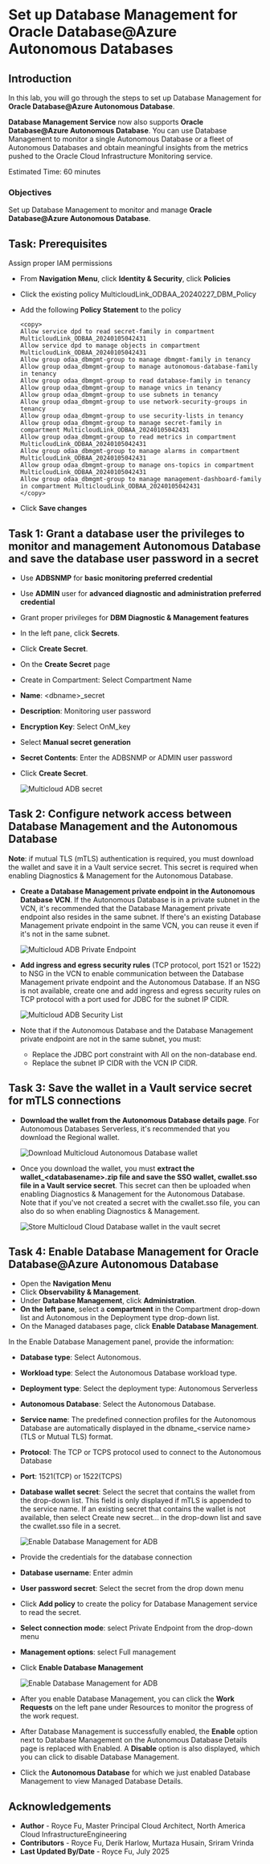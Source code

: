 #  Set up Database Management for Oracle Database@Azure Autonomous Databases

## Introduction

In this lab, you will go through the steps to set up Database Management for **Oracle Database@Azure Autonomous Database**.

**Database Management Service** now also supports **Oracle Database@Azure Autonomous Database**. You can use Database Management to monitor a single Autonomous Database or a fleet of Autonomous Databases and obtain meaningful insights from the metrics pushed to the Oracle Cloud Infrastructure Monitoring service.

Estimated Time: 60 minutes

### Objectives

Set up Database Management to monitor and manage **Oracle Database@Azure Autonomous Database**.

## Task: Prerequisites

Assign proper IAM permissions

- From **Navigation Menu**, click **Identity & Security**, click **Policies**
- Click the existing policy MulticloudLink_ODBAA_20240227_DBM_Policy
- Add the following **Policy Statement** to the policy

    ```
    <copy>
    Allow service dpd to read secret-family in compartment MulticloudLink_ODBAA_20240105042431
    Allow service dpd to manage objects in compartment MulticloudLink_ODBAA_20240105042431
    Allow group odaa_dbmgmt-group to manage dbmgmt-family in tenancy 
    Allow group odaa_dbmgmt-group to manage autonomous-database-family in tenancy
    Allow group odaa_dbmgmt-group to read database-family in tenancy 
    Allow group odaa_dbmgmt-group to manage vnics in tenancy 
    Allow group odaa_dbmgmt-group to use subnets in tenancy 
    Allow group odaa_dbmgmt-group to use network-security-groups in tenancy 
    Allow group odaa_dbmgmt-group to use security-lists in tenancy 
    Allow group odaa_dbmgmt-group to manage secret-family in compartment MulticloudLink_ODBAA_20240105042431 
    Allow group odaa_dbmgmt-group to read metrics in compartment MulticloudLink_ODBAA_20240105042431 
    Allow group odaa_dbmgmt-group to manage alarms in compartment MulticloudLink_ODBAA_20240105042431 
    Allow group odaa_dbmgmt-group to manage ons-topics in compartment MulticloudLink_ODBAA_20240105042431 
    Allow group odaa_dbmgmt-group to manage management-dashboard-family in compartment MulticloudLink_ODBAA_20240105042431 
    </copy>
    ```

- Click **Save changes**

## Task 1: Grant a database user the privileges to monitor and management Autonomous Database and save the database user password in a secret

- Use **ADBSNMP** for **basic monitoring preferred credential**
- Use **ADMIN** user for **advanced diagnostic and administration preferred credential**
- Grant proper privileges for **DBM Diagnostic & Management features**
- In the left pane, click **Secrets**.
- Click **Create Secret**. 
- On the **Create Secret** page
- Create in Compartment: Select Compartment Name
- **Name**: <dbname\>_secret
- **Description**: Monitoring user password
- **Encryption Key**: Select OnM_key
- Select **Manual secret generation**
- **Secret Contents**: Enter the ADBSNMP or ADMIN user password
- Click **Create Secret**.
    
     ![Multicloud ADB secret](./images/odaa-adb-secret.png "Multicloud ADB secret")

## Task 2: Configure network access between Database Management and the Autonomous Database

**Note**: if mutual TLS (mTLS) authentication is required, you must download the wallet and save it in a Vault service secret. This secret is required when enabling Diagnostics & Management for the Autonomous Database. 

- **Create a Database Management private endpoint in the Autonomous Database VCN**. If the Autonomous Database is in a private subnet in the VCN, it's recommended that the Database Management private endpoint also resides in the same subnet. If there's an existing Database Management private endpoint in the same VCN, you can reuse it even if it's not in the same subnet.

     ![Multicloud ADB Private Endpoint](./images/odaa-odaa-adb-privateendpoint.png "Multicloud ADB Private Endpoint")

- **Add ingress and egress security rules** (TCP protocol, port 1521 or 1522) to NSG in the VCN to enable communication between the Database Management private endpoint and the Autonomous Database. If an NSG is not available, create one and add ingress and egress security rules on TCP protocol with a port used for JDBC for the subnet IP CIDR.

     ![Multicloud ADB Security List](./images/odaa-adb-securitylist.png "Multicloud ADB Security List")

- Note that if the Autonomous Database and the Database Management private endpoint are not in the same subnet, you must:
    - Replace the JDBC port constraint with All on the non-database end.
    - Replace the subnet IP CIDR with the VCN IP CIDR.

## Task 3: Save the wallet in a Vault service secret for mTLS connections 

- **Download the wallet from the Autonomous Database details page**. For Autonomous Databases Serverless, it's recommended that you download the Regional wallet.

     ![Download Multicloud Autonomous Database wallet](./images/odaa-download-adb-wallet.png "Download Multicloud Autonomous Database wallet")

- Once you download the wallet, you must **extract the wallet_<databasename\>.zip file and save the SSO wallet, cwallet.sso file in a Vault service secret**. This secret can then be uploaded when enabling Diagnostics & Management for the Autonomous Database. Note that if you've not created a secret with the cwallet.sso file, you can also do so when enabling Diagnostics & Management.

     ![Store Multicloud Cloud Database wallet in the vault secret](./images/odaa-store-sso-wallet-in-vault.png "Store Multicloud Cloud Database wallet in the vault secret")


## Task 4: Enable Database Management for Oracle Database@Azure Autonomous Database

- Open the **Navigation Menu**
- Click **Observability & Management**. 
- Under **Database Management**, click **Administration**.
- **On the left pane**, select a **compartment** in the Compartment drop-down list and Autonomous in the Deployment type drop-down list.
- On the Managed databases page, click **Enable Database Management**.

In the Enable Database Management panel, provide the information: 

- **Database type**: Select Autonomous.
- **Workload type**: Select the Autonomous Database workload type.
- **Deployment type**: Select the deployment type: Autonomous Serverless 
- **Autonomous Database**: Select the Autonomous Database. 
- **Service name**: The predefined connection profiles for the Autonomous Database are automatically displayed in the dbname\_<service name\> (TLS or Mutual TLS) format. 
- **Protocol**: The TCP or TCPS protocol used to connect to the Autonomous Database 
- **Port**: 1521(TCP) or 1522(TCPS)
- **Database wallet secret**: Select the secret that contains the wallet from the drop-down list. This field is only displayed if mTLS is appended to the service name. If an existing secret that contains the wallet is not available, then select Create new secret... in the drop-down list and save the cwallet.sso file in a secret.

     ![Enable Database Management for ADB](./images/odaa-enable-adb1.png "Enable Database Management for ADB")

- Provide the credentials for the database connection
- **Database username**: Enter admin
- **User password secret**: Select the secret from the drop down menu
- Click **Add policy** to create the policy for Database Management service to read the secret. 
- **Select connection mode**: select Private Endpoint from the drop-down menu
- **Management options**: select Full management
- Click **Enable Database Management**

     ![Enable Database Management for ADB](./images/odaa-enable-adb2.png "Enable Database Management for ADB")

- After you enable Database Management, you can click the **Work Requests** on the left pane under Resources to monitor the progress of the work request.
- After Database Management is successfully enabled, the **Enable** option next to Database Management on the Autonomous Database Details page is replaced with Enabled. A **Disable** option is also displayed, which you can click to disable Database Management.
- Click the **Autonomous Database** for which we just enabled Database Management to view Managed Database Details.

## Acknowledgements

- **Author** - Royce Fu, Master Principal Cloud Architect, North America Cloud InfrastructureEngineering
- **Contributors** - Royce Fu, Derik Harlow, Murtaza Husain, Sriram Vrinda
- **Last Updated By/Date** - Royce Fu, July 2025
